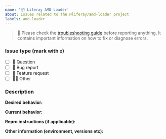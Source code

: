 ```yaml
---
name: '📦 Liferay AMD Loader'
about: Issues related to the @liferay/amd-loader project
labels: amd-loader
---
```


> 👀 Please check the [troubleshooting guide](https://github.com/liferay/liferay-frontend-projects/blob/master/maintenance/projects/js-toolkit/docs/How-to-troubleshoot-your-setups.md) before reporting anything. It contains important information on how to fix or diagnose errors.

### Issue type (mark with `x`)

-   [ ] :thinking: Question
-   [ ] :bug: Bug report
-   [ ] :gift: Feature request
-   [ ] :woman_shrugging: Other

### Description

**Desired behavior:**

**Current behavior:**

**Repro instructions (if applicable):**

**Other information (environment, versions etc):**

